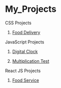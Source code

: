 # My_Projects

CSS Projects

1. [Food Delivery](https://prakashrana210.github.io/Food-Delivery-Project/)

JavaScript Projects

1. [Digital Clock](https://prakashrana210.github.io/JavaScript-Project-1/)

2. [Multiplication Test](https://prakashrana210.github.io/JavaScript-Project-Multiplication-Test/)

React JS Projects

1. [Food Service](https://prakashrana210.github.io/food-service/)
